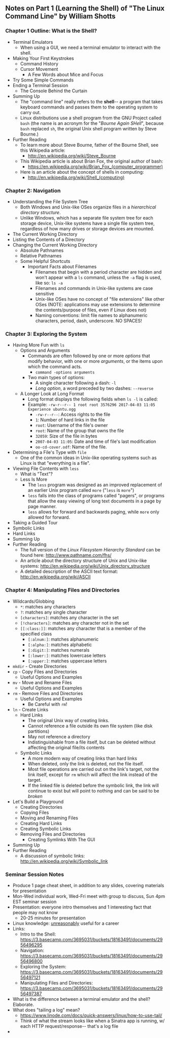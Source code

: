 ## Notes on Part 1 (Learning the Shell) of "The Linux Command Line" by William Shotts

### Chapter 1 Outline: What is the Shell?

* Terminal Emulators
  * When using a GUI, we need a terminal emulator to interact with the shell.
* Making Your First Keystrokes
  * Command History
  * Cursor Movement
    * A Few Words about Mice and Focus
* Try Some Simple Commands
* Ending a Terminal Session
  * The Console Behind the Curtain
* Summing Up
  * The "command line" really refers to the **shell**-- a program that takes keyboard commands and passes them to the operating system to carry out.
  * Linux distributions use a shell program from the GNU Project called `bash` (the name is an acronym for the "*Bourne Again SHell*", because `bash` replaced `sh`, the original Unix shell program written by Steve Bourne.)
* Further Reading
  * To learn more about Steve Bourne, father of the Bourne Shell, see this Wikipedia article:
    * http://en.wikipedia.org/wiki/Steve_Bourne
  * This Wikipedia article is about Brian Fox, the original author of bash:
    * https://en.wikipedia.org/wiki/Brian_Fox_(computer_programmer)
  * Here is an article about the concept of shells in computing:
    * http://en.wikipedia.org/wiki/Shell_(computing)



### Chapter 2: Navigation

* Understanding the File System Tree
  * Both Windows and Unix-like OSes organize files in a *hierarchical directory structure*.
  * Unlike Windows, which has a separate file system tree for each storage device, Unix-like systems have a single file system tree, regardless of how many drives or storage devices are mounted.
* The Current Working Directory
* Listing the Contents of a Directory
* Changing the Current Working Directory
  * Absolute Pathnames
  * Relative Pathnames
  * Some Helpful Shortcuts
    * Important Facts about Filenames
      * Filenames that begin with a period character are hidden and won't appear with a `ls` command, unless the `-a` flag is used, like so: `ls -a`
      * Filenames and commands in Unix-like systems are case sensitive
      * Unix-like OSes have no concept of "file extensions" like other OSes (NOTE: applications may use extensions to determine the contents/purpose of files, even if Linux does not)
      * Naming conventions: limit file names to alphanumeric characters, period, dash, underscore. NO SPACES!

### Chapter 3: Exploring the System

* Having More Fun with `ls`
  * Options and Arguments
    * Commands are often followed by one or more *options* that modify behavior, with one or more *arguments*, or the items upon which the command acts.
      * `command -options arguments`
    * Two main types of options:
      * A single character following a dash: `-l`
      * *Long option*, a word preceded by two dashes: `--reverse`
  * A Longer Look at Long Format
    * Long format displays the following fields when `ls -l` is called:
    * Example: `-rw-r--r-- 1 root root 3576296 2017-04-03 11:05 Experience ubuntu.ogg`
      * `-rw-r--r--`: Access rights to the file
      * `1`: Number of hard links in the file
      * `root`: Username of the file's owner
      * `root`: Name of the group that owns the file
      * `32059`: Size of the file in bytes
      * `2007-04-03 11:05`: Date and time of file's last modification
      * `oo-cd-cover.odf`: Name of the file.
* Determining a File's Type with `file`
  * One of the common ideas in Unix-like operating systems such as Linux is that "everything is a file".
* Viewing File Contents with `less`
  * What is "Text"?
  * Less Is More
    * The `less` program was designed as an improved replacement of an earlier Unix program called `more` ("`less` is `more`")
    * `less` falls into the class of programs called "pagers", or programs that allow the easy viewing of long text documents in a page by page manner.
    * `less` allows for forward and backwards paging, while `more` only allowed for forward.
* Taking a Guided Tour
* Symbolic Links
* Hard Links
* Summing Up
* Further Reading
  * The full version of the *Linux Filesystem Hierarchy Standard* can be found here: http://www.pathname.com/fhs/
  * An article about the directory structure of Unix and Unix-like systems: http://en.wikipedia.org/wiki/Unix_directory_structure
  * A detailed description of the ASCII text format: http://en.wikipedia.org/wiki/ASCII

### Chapter 4: Manipulating Files and Directories

* Wildcards/Globbing
  * `*`: matches any characters
  * `?`: matches any single character
  * `[characters]`: matches any character in the set
  * `[!characters]`: matches any character not in the set
  * `[[:class:]]`: matches any character that is a member of the specified class
    * `[:alnum:]`: matches alphanumeric
    * `[:alpha:]`: matches alphabetic
    * `[:digit:]`: matches numerals
    * `[:lower:]`: matches lowercase letters
    * `[:upper:]`: matches uppercase letters
* `mkdir` - Create Directories
* `cp` - Copy Files and Directories
  * Useful Options and Examples
* `mv` - Move and Rename Files
  * Useful Options and Examples
* `rm` - Remove Files and Directories
  * Useful Options and Examples
    * Be Careful with `rm`!
* `ln` - Create Links
  * Hard Links
    * The original Unix way of creating links.
    * Cannot reference a file outside its own file system (like disk partitions)
    * May not reference a directory
    * Indistinguishable from a file itself, but can be deleted without affecting the original file/its contents
  * Symbolic Links
    * A more modern way of creating links than hard links
    * When deleted, only the link is deleted, not the file itself.
    * Most file operations are carried out on the link's target, not the link itself, except for `rm` which will affect the link instead of the target.
    * If the linked file is deleted before the symbolic link, the link will continue to exist but will point to nothing and can be said to be *broken*
* Let's Build a Playground
  * Creating Directories
  * Copying Files
  * Moving and Renaming Files
  * Creating Hard Links
  * Creating Symbolic Links
  * Removing Files and Directories
    * Creating Symlinks With The GUI
* Summing Up
* Further Reading
  * A discussion of symbolic links: http://en.wikipedia.org/wiki/Symbolic_link





### Seminar Session Notes

* Produce 1 page cheat sheet, in addition to any slides, covering materials for presentation
* Mon-Wed individual work, Wed-Fri meet with group to discuss, Sun 4pm EST seminar session
* Presentation: everyone intro themselves and 1 interesting fact that people may not know
  * 20-25 minutes for presentation
* Linux knowledge: <u>unreasonably</u> useful for a career
* Links:
  * Intro to the Shell: https://3.basecamp.com/3695031/buckets/18163491/documents/2956496295
  * Navigation: https://3.basecamp.com/3695031/buckets/18163491/documents/2956496800
  * Exploring the System: https://3.basecamp.com/3695031/buckets/18163491/documents/2956497121
  * Manipulating Files and Directories: https://3.basecamp.com/3695031/buckets/18163491/documents/2956497387
* What is the difference between a terminal emulator and the shell? Elaborate.
* What does "tailing a log" mean?
  * https://www.linode.com/docs/quick-answers/linux/how-to-use-tail/
  * Think of what the stream looks like when a Sinatra app is running, w/ each HTTP request/response-- that's a log file
* 